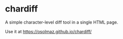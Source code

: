 # chardiff

A simple character-level diff tool in a single HTML page.

Use it at https://osolmaz.github.io/chardiff/